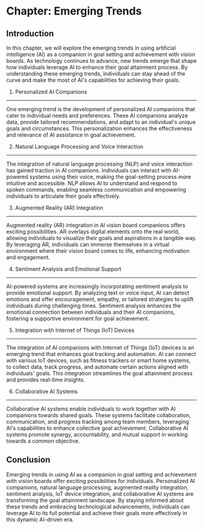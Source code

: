 Chapter: Emerging Trends
========================

Introduction
------------

In this chapter, we will explore the emerging trends in using artificial intelligence (AI) as a companion in goal setting and achievement with vision boards. As technology continues to advance, new trends emerge that shape how individuals leverage AI to enhance their goal attainment process. By understanding these emerging trends, individuals can stay ahead of the curve and make the most of AI's capabilities for achieving their goals.

1. Personalized AI Companions
-----------------------------

One emerging trend is the development of personalized AI companions that cater to individual needs and preferences. These AI companions analyze data, provide tailored recommendations, and adapt to an individual's unique goals and circumstances. This personalization enhances the effectiveness and relevance of AI assistance in goal achievement.

2. Natural Language Processing and Voice Interaction
----------------------------------------------------

The integration of natural language processing (NLP) and voice interaction has gained traction in AI companions. Individuals can interact with AI-powered systems using their voice, making the goal-setting process more intuitive and accessible. NLP allows AI to understand and respond to spoken commands, enabling seamless communication and empowering individuals to articulate their goals effectively.

3. Augmented Reality (AR) Integration
-------------------------------------

Augmented reality (AR) integration in AI vision board companions offers exciting possibilities. AR overlays digital elements onto the real world, allowing individuals to visualize their goals and aspirations in a tangible way. By leveraging AR, individuals can immerse themselves in a virtual environment where their vision board comes to life, enhancing motivation and engagement.

4. Sentiment Analysis and Emotional Support
-------------------------------------------

AI-powered systems are increasingly incorporating sentiment analysis to provide emotional support. By analyzing text or voice input, AI can detect emotions and offer encouragement, empathy, or tailored strategies to uplift individuals during challenging times. Sentiment analysis enhances the emotional connection between individuals and their AI companions, fostering a supportive environment for goal achievement.

5. Integration with Internet of Things (IoT) Devices
----------------------------------------------------

The integration of AI companions with Internet of Things (IoT) devices is an emerging trend that enhances goal tracking and automation. AI can connect with various IoT devices, such as fitness trackers or smart home systems, to collect data, track progress, and automate certain actions aligned with individuals' goals. This integration streamlines the goal attainment process and provides real-time insights.

6. Collaborative AI Systems
---------------------------

Collaborative AI systems enable individuals to work together with AI companions towards shared goals. These systems facilitate collaboration, communication, and progress tracking among team members, leveraging AI's capabilities to enhance collective goal achievement. Collaborative AI systems promote synergy, accountability, and mutual support in working towards a common objective.

Conclusion
----------

Emerging trends in using AI as a companion in goal setting and achievement with vision boards offer exciting possibilities for individuals. Personalized AI companions, natural language processing, augmented reality integration, sentiment analysis, IoT device integration, and collaborative AI systems are transforming the goal attainment landscape. By staying informed about these trends and embracing technological advancements, individuals can leverage AI to its full potential and achieve their goals more effectively in this dynamic AI-driven era.
